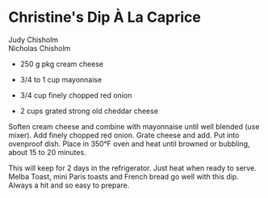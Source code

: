 # Christine's Dip À La Caprice

Judy Chisholm<br/>
Nicholas Chisholm

- 250 g pkg cream cheese
- 3/4 to 1 cup mayonnaise
- 3/4 cup finely chopped red onion

- 2 cups grated strong old cheddar cheese

Soften cream cheese and combine with mayonnaise until well blended (use mixer). Add finely chopped red onion. Grate cheese and add. Put into ovenproof dish. Place in 350°F oven and heat until browned or bubbling, about 15 to 20 minutes.

This will keep for 2 days in the refrigerator. Just heat when ready to serve. Melba Toast, mini Paris toasts and French bread go well with this dip. Always a hit and so easy to prepare.
